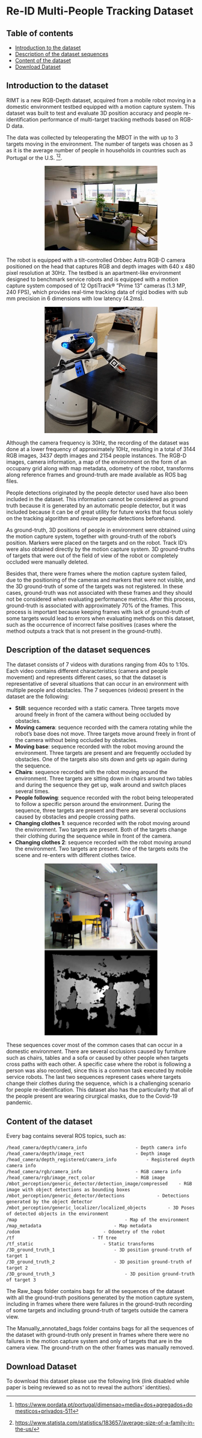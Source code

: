 # Re-ID Multi-People Tracking Dataset
## Table of contents
- [Introduction to the dataset](#introduction-to-the-dataset)
- [Description of the dataset sequences](#description-of-the-dataset-sequences)
- [Content of the dataset](#content-of-the-dataset)
- [Download Dataset](#download-dataset)

## Introduction to the dataset

RIMT is a new RGB-Depth dataset, acquired from a mobile robot moving in a domestic environment testbed equipped with a motion capture system. This dataset was built to test and evaluate 3D position accuracy and people re-identification performance of multi-target tracking methods based on RGB-D data.

The data was collected by teleoperating the MBOT in the with up to 3 targets moving in the environment. The number of targets was chosen as 3 as it is the average number of people in households in countries such as Portugal or the U.S. [^1][^2]. 

<p align="center">
<img src="https://github.com/auxiliarynode/RIMT-Dataset/blob/main/Images/testbed.jpg" alt="ISRoboNet@Home Testbed" width="300">
</p>
  
The robot is equipped with a tilt-controlled Orbbec Astra RGB-D camera positioned on the head that captures RGB and depth images with 640 x 480 pixel resolution at 30Hz. The testbed is an apartment-like environment designed to benchmark service robots and is equipped with a motion capture system composed of 12 OptiTrack® ”Prime 13” cameras (1.3 MP, 240 FPS), which provides real-time tracking data of rigid bodies with sub mm precision in 6 dimensions with low latency (4.2ms).

<p align="center">
<img src="https://github.com/auxiliarynode/RIMT-Dataset/blob/main/Images/robot.jpg" alt="Robot used to aquire the dataset" width="300">
</p>

Although the camera frequency is 30Hz, the recording of the dataset was done at a lower frequency of approximately 10Hz, resulting in a total of 3144 RGB images, 3437 depth images and 2154 people instances.
The RGB-D images, camera information, a map of the environment on the form of an occupany grid along with map metadata, odometry of the robot, transforms along reference frames and ground-truth are made available as ROS bag files.

People detections originated by the people detector used have also been included in the dataset. This information cannot be considered as ground truth because it is generated by an automatic people detector, but it was included because it can be of great utility for future works that focus solely on the tracking algorithm and require people detections beforehand.

As ground-truth, 3D positions of people in environment were obtained using the motion capture system, together with ground-truth of the robot’s position. Markers were placed on the targets and on the robot. Track ID’s were also obtained directly by the motion capture system. 3D ground-truths of targets that were out of the field of view of the robot or completely occluded were manually deleted.

Besides that, there were frames where the motion capture system failed, due to the positioning of the cameras and markers that were not visible, and the 3D ground-truth of some of the targets was not registered. In these cases, ground-truth was not associated with these frames and they should not be considered when evaluating performance metrics. After this process, ground-truth is associated with approximately 70% of the frames. This process is important because keeping frames with lack of
ground-truth of some targets would lead to errors when evaluating methods on this dataset, such as the occurrence of incorrect false positives (cases where the method outputs a track that is not present in the ground-truth).

[^1]: https://www.pordata.pt/portugal/dimensao+media+dos+agregados+domesticos+privados-511
[^2]: https://www.statista.com/statistics/183657/average-size-of-a-family-in-the-us/

## Description of the dataset sequences

The dataset consists of 7 videos with durations ranging from 40s to 1:10s. Each video contains different characteristics (camera and people movement) and represents different cases, so that the dataset is representative of several situations that can occur in an environment with multiple people and obstacles. The 7 sequences (videos) present in the dataset are the following:

* **Still**: sequence recorded with a static camera. Three targets move around freely in front of the camera without being occluded by obstacles.
* **Moving camera**: sequence recorded with the camera rotating while the robot’s base does not move. Three targets move around freely in front of the camera without being occluded by obstacles.
* **Moving base**: sequence recorded with the robot moving around the environment. Three targets are present and are frequently occluded by obstacles. One of the targets also sits down and gets up again during the sequence.
* **Chairs**: sequence recorded with the robot moving around the environment. Three targets are sitting down in chairs around two tables and during the sequence they get up, walk around and switch places several times.
* **People following**: sequence recorded with the robot being teleoperated to follow a specific person around the environment. During the sequence, three targets are present and there are several occlusions caused by obstacles and people crossing paths.
* **Changing clothes 1**: sequence recorded with the robot moving around the environment. Two targets are present. Both of the targets change their clothing during the sequence while in front of the camera.
* **Changing clothes 2**: sequence recorded with the robot moving around the environment. Two targets are present. One of the targets exits the scene and re-enters with different clothes twice.

<p align="center">
<img src="https://github.com/auxiliarynode/RIMT-Dataset/blob/main/Images/moving_base.png" alt="Moving base sequence example" width="300">
</p>

These sequences cover most of the common cases that can occur in a domestic environment. There are several occlusions caused by furniture such as chairs, tables and a sofa or caused by other people when targets cross paths with each other. A specific case where the robot is following a person was also recorded, since this is a common task executed by mobile service robots. The last two sequences represent cases where targets change their clothes during the sequence, which is a challenging scenario for people re-identification. This dataset also has the particularity that all of the people present are wearing cirurgical masks, due to the Covid-19 pandemic.

## Content of the dataset 

Every bag contains several ROS topics, such as:

```
/head_camera/depth/camera_info					- Depth camera info                
/head_camera/depth/image_rect					- Depth image                     
/head_camera/depth_registered/camera_info			- Registered depth camera info                
/head_camera/rgb/camera_info 					- RGB camera info                   
/head_camera/rgb/image_rect_color				- RGB image				
/mbot_perception/generic_detector/detection_image/compressed	- RGB image with object detections as bounding boxes
/mbot_perception/generic_detector/detections			- Detections generated by the object detector
/mbot_perception/generic_localizer/localized_objects		- 3D Poses of detected objects in the environment
/map      					                - Map of the environment                                                                  
/map_metadata							- Map metadata
/odom								- Odometry of the robot
/tf								- Tf tree 
/tf_static							- Static transforms
/3D_ground_truth_1						- 3D position ground-truth of target 1
/3D_ground_truth_2						- 3D position ground-truth of target 2
/3D_ground_truth_3   						- 3D position ground-truth of target 3
```


The Raw_bags folder contains bags for all the sequences of the dataset with all the ground-truth positions generated by the motion capture system, including in frames where there were failures in the ground-truth recording of some targets and including ground-truth of targets outside the camera view.

The Manually_annotated_bags folder contains bags for all the sequences of the dataset with ground-truth only present in frames where there were no failures in the motion capture system and only of targets that are in the camera view. The ground-truth on the other frames was manually removed.

## Download Dataset

To download this dataset please use the following link (link disabled while paper is being reviewed so as not to reveal the authors' identities).
